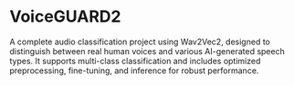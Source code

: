 # VoiceGUARD2
A complete audio classification project using Wav2Vec2, designed to distinguish between real human voices and various AI-generated speech types. It supports multi-class classification and includes optimized preprocessing, fine-tuning, and inference for robust performance.
